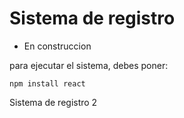 <h1>Sistema de registro</h1>

- En construccion

para ejecutar el sistema, debes poner:

```npm install react```

Sistema de registro 2
